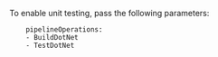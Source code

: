 To enable unit testing, pass the following parameters:

```
    pipelineOperations:
    - BuildDotNet
    - TestDotNet
```
